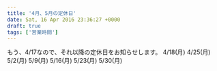 ```yaml
---
title: '4月、5月の定休日'
date: Sat, 16 Apr 2016 23:36:27 +0000
draft: true
tags: ['営業時間']
---
```


もう、4/17なので、それ以降の定休日をお知らせします。 4/18(月) 4/25(月) 5/2(月) 5/9(月) 5/16(月) 5/23(月) 5/30(月)